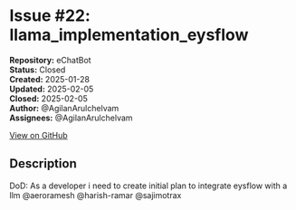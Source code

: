 # Issue #22: llama_implementation_eysflow

**Repository:** eChatBot  
**Status:** Closed  
**Created:** 2025-01-28  
**Updated:** 2025-02-05  
**Closed:** 2025-02-05  
**Author:** @AgilanArulchelvam  
**Assignees:** @AgilanArulchelvam  

[View on GitHub](https://github.com/Simtestlab/eChatBot/issues/22)

## Description

DoD:
As a developer i need to create initial plan to integrate eysflow with a llm @aeroramesh @harish-ramar @sajimotrax 